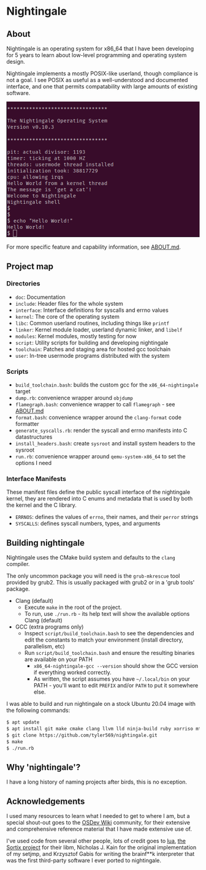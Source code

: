 # Nightingale

## About

Nightingale is an operating system for x86\_64 that I have been
developing for 5 years to learn about low-level programming and operating
system design.

Nightingale implements a mostly POSIX-like userland, though compliance is not a
goal. I see POSIX as useful as a well-understood and documented interface, and
one that permits compatability with large amounts of existing software.

![Screenshot](/doc/prompt.png?raw=true)

For more specific feature and capability information, see
[ABOUT.md](/doc/ABOUT.md).

## Project map

### Directories

- `doc`: Documentation
- `include`: Header files for the whole system
- `interface`: Interface definitions for syscalls and errno values
- `kernel`: The core of the operating system
- `libc`: Common userland routines, including things like `printf`
- `linker`: Kernel module loader, userland dynamic linker, and `libelf`
- `modules`: Kernel modules, mostly testing for now
- `script`: Utility scripts for building and developing nightingale
- `toolchain`: Patches and staging area for hosted gcc toolchain
- `user`: In-tree usermode programs distributed with the system

### Scripts

- `build_toolchain.bash`: builds the custom gcc for the
  `x86_64-nightingale` target
- `dump.rb`: convenience wrapper around `objdump`
- `flamegraph.bash`: convenience wrapper to call `flamegraph` - see
  [ABOUT.md](/doc/ABOUT.md)
- `format.bash`: convenience wrapper around the `clang-format` code formatter
- `generate_syscalls.rb`: render the syscall and errno manifests into C
  datastructures
- `install_headers.bash`: create `sysroot` and install system headers to the
  sysroot
- `run.rb`: convenience wrapper around `qemu-system-x86_64` to set the options I
  need

### Interface Manifests

These manifest files define the public syscall interface of the nightingale
kernel, they are rendered into C enums and metadata that is used by both the
kernel and the C library.

- `ERRNOS`: defines the values of `errno`, their names, and their `perror`
  strings
- `SYSCALLS`: defines syscall numbers, types, and arguments

## Building nightingale

Nightingale uses the CMake build system and defaults to the `clang` compiler.

The only uncommon package you will need is the `grub-mkrescue` tool provided by
grub2. This is usually packaged with grub2 or in a 'grub tools' package.

- Clang (default)
    - Execute `make` in the root of the project.
    - To run, use `./run.rb` - its help text will show the available options
      Clang (default)
- GCC (extra programs only)
    - Inspect `script/build_toolchain.bash` to see the dependencies and edit
      the constants to match your environment (install directory, parallelism,
      etc)
    - Run `script/build_toolchain.bash` and ensure the resulting binaries are
      available on your PATH
        - `x86_64-nightingale-gcc --version` should show the GCC version if
          everything worked correctly.
        - As written, the script assumes you have `~/.local/bin` on your PATH -
          you'll want to edit `PREFIX` and/or `PATH` to put it somewhere else.

I was able to build and run nightingale on a stock Ubuntu 20.04 image with the
following commands:
```bash
$ apt update
$ apt install git make cmake clang llvm lld ninja-build ruby xorriso mtools qemu-system
$ git clone https://github.com/tyler569/nightingale.git
$ make
$ ./run.rb
```

## Why 'nightingale'?

I have a long history of naming projects after birds, this is no exception.

## Acknowledgements

I used many resources to learn what I needed to get to where I am, but a special
shout-out goes to the [OSDev Wiki](https://wiki.osdev.org/Expanded_Main_Page)
community, for their extensive and comprehensive reference material that I have
made extensive use of.

I've used code from several other people, lots of credit goes to
[lua](https://www.lua.org/), [the Sortix project](https://sortix.org/)
for their libm, Nicholas J. Kain for the original implementation of my setjmp,
and Krzysztof Gabis for writing the brainf\*\*k interpreter that was the first
third-party software I ever ported to nightingale.
